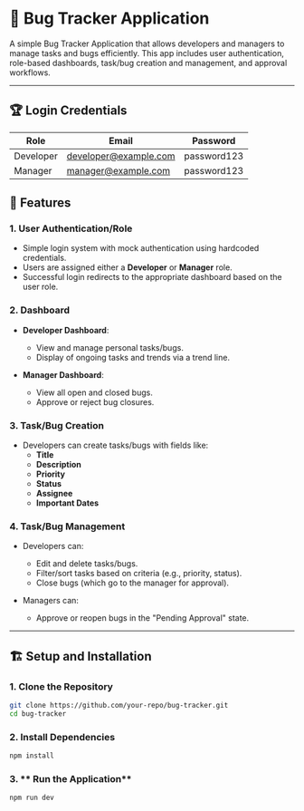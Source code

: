 # 🐞 Bug Tracker Application  

A simple Bug Tracker Application that allows developers and managers to manage tasks and bugs efficiently. This app includes user authentication, role-based dashboards, task/bug creation and management, and approval workflows.

---

## 🏆 Login Credentials  

| Role     | Email                  | Password     |  
|----------|------------------------|--------------|  
| Developer | developer@example.com  | password123   |  
| Manager   | manager@example.com    | password123   |  


## 🚀 Features  
### 1. **User Authentication/Role**  
- Simple login system with mock authentication using hardcoded credentials.  
- Users are assigned either a **Developer** or **Manager** role.  
- Successful login redirects to the appropriate dashboard based on the user role.  

### 2. **Dashboard**  
- **Developer Dashboard**:  
    - View and manage personal tasks/bugs.  
    - Display of ongoing tasks and trends via a trend line.  

- **Manager Dashboard**:  
    - View all open and closed bugs.  
    - Approve or reject bug closures.  

### 3. **Task/Bug Creation**  
- Developers can create tasks/bugs with fields like:  
    - **Title**  
    - **Description**  
    - **Priority**  
    - **Status**  
    - **Assignee**  
    - **Important Dates**  

### 4. **Task/Bug Management**  
- Developers can:  
    - Edit and delete tasks/bugs.  
    - Filter/sort tasks based on criteria (e.g., priority, status).  
    - Close bugs (which go to the manager for approval).  

- Managers can:  
    - Approve or reopen bugs in the "Pending Approval" state.  

---

## 🏗️ **Setup and Installation**  

### 1. **Clone the Repository**  
```bash
git clone https://github.com/your-repo/bug-tracker.git
cd bug-tracker
```

### 2. **Install Dependencies** 
```bash
npm install
```

### 3. ** Run the Application** 
```bash
npm run dev
```
